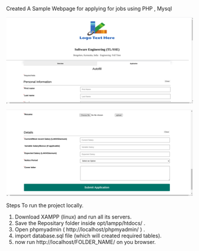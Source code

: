 ﻿Created A Sample Webpage for applying for jobs using PHP , Mysql

![ScreenShot](1.png)

![ScreenShot](2.png)


Steps To run the project locally.

1. Download XAMPP (linux) and run all its servers.
2. Save the Repositary folder inside opt/lampp/htdocs/ .
3. Open phpmyadmin ( http://localhost/phpmyadmin/ ) .
4. import database.sql file (which will created required tables).
5. now run http://localhost/FOLDER_NAME/ on you browser.
